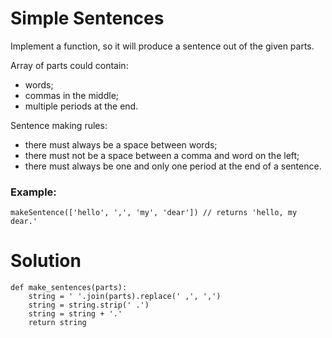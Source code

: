 # Simple Sentences

Implement a function, so it will produce a sentence out of the given parts.

Array of parts could contain:

* words;
* commas in the middle;
* multiple periods at the end.

Sentence making rules:
* there must always be a space between words;
* there must not be a space between a comma and word on the left;
* there must always be one and only one period at the end of a sentence.

### Example:
```
makeSentence(['hello', ',', 'my', 'dear']) // returns 'hello, my dear.'
```

# Solution
```
def make_sentences(parts):
    string = ' '.join(parts).replace(' ,', ',')
    string = string.strip(' .')
    string = string + '.'
    return string
```